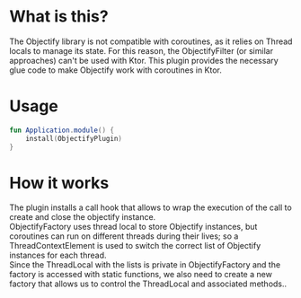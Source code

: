 # What is this?
The Objectify library is not compatible with coroutines, as it relies on Thread locals to manage its state. For this reason, the ObjectifyFilter (or similar approaches) can't be used with Ktor.  This plugin provides the necessary glue code to make Objectify work with coroutines in Ktor.

# Usage

```kotlin
fun Application.module() {
    install(ObjectifyPlugin)
}
```

# How it works
The plugin installs a call hook that allows to wrap the execution of the call to create and close the objectify instance.  
ObjectifyFactory uses thread local to store Objectify instances, but coroutines can run on different threads during
their lives; so a ThreadContextElement is used to switch the correct list of Objectify instances for each thread.  
Since the ThreadLocal with the lists is private in ObjectifyFactory and the factory is accessed with static functions,
we also need to create a new factory that allows us to control the ThreadLocal and associated methods..
